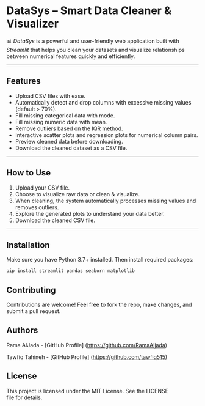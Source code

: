 # DataSys – Smart Data Cleaner & Visualizer
📊 *DataSys* is a powerful and user-friendly web application built with *Streamlit* that helps you clean your datasets and visualize relationships between numerical features quickly and efficiently.

---

## Features
- Upload CSV files with ease.
- Automatically detect and drop columns with excessive missing values (default > 70%).
- Fill missing categorical data with mode.
- Fill missing numeric data with mean.
- Remove outliers based on the IQR method.
- Interactive scatter plots and regression plots for numerical column pairs.
- Preview cleaned data before downloading.
- Download the cleaned dataset as a CSV file.

---

## How to Use
1. Upload your CSV file.
2. Choose to visualize raw data or clean & visualize.
3. When cleaning, the system automatically processes missing values and removes outliers.
4. Explore the generated plots to understand your data better.
5. Download the cleaned CSV file.

---

## Installation
Make sure you have Python 3.7+ installed. Then install required packages:

```bash
pip install streamlit pandas seaborn matplotlib
```

## Contributing
Contributions are welcome! Feel free to fork the repo, make changes, and submit a pull request.

## Authors
Rama AlJada - [GitHub Profile] (https://github.com/RamaAljada)

Tawfiq Tahineh - [GitHub Profile] (https://github.com/tawfiq515)

## License
This project is licensed under the MIT License. See the LICENSE file for details.
